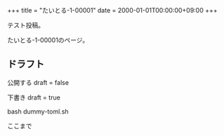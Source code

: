 +++
title = "たいとる-1-00001"
date = 2000-01-01T00:00:00+09:00
+++

テスト投稿。

たいとる-1-00001のページ。


## ドラフト

公開する
draft = false

下書き
draft = true

bash dummy-toml.sh

ここまで
